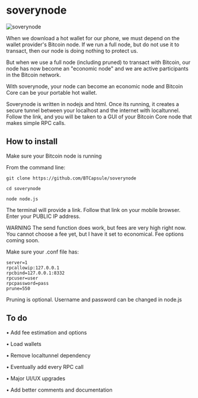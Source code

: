 # soverynode

![soverynode](https://i.nostr.build/WY3Y.gif)

When we download a hot wallet for our phone, we must depend on the wallet provider's Bitcoin node. If we run a full node, but do not use it to transact, then our node is doing nothing to protect us.

But when we use a full node (including pruned) to transact with Bitcoin, our node has now become an "economic node" and we are active participants in the Bitcoin network.

With soverynode, your node can become an economic node and Bitcoin Core can be your portable hot wallet.

Soverynode is written in nodejs and html. Once its running, it creates a secure tunnel between your localhost and the internet with localtunnel. Follow the link, and you will be taken to a GUI of your Bitcoin Core node that makes simple RPC calls. 

## How to install

Make sure your Bitcoin node is running

From the command line:

```
git clone https://github.com/BTCapsule/soverynode
```

```
cd soverynode
```

```
node node.js
```
The terminal will provide a link. 
Follow that link on your mobile browser.
Enter your PUBLIC IP address.

WARNING
The send function does work, but fees are very high right now. You cannot choose a fee yet, but I have it set to economical. Fee options coming soon.

Make sure your .conf file has:

```
server=1
rpcallowip:127.0.0.1
rpcbind=127.0.0.1:8332
rpcuser=user
rpcpassword=pass
prune=550
```

Pruning is optional.
Username and password can be changed in node.js

## To do

• Add fee estimation and options

• Load wallets

• Remove localtunnel dependency

• Eventually add every RPC call

• Major UI/UX upgrades

• Add better comments and documentation
